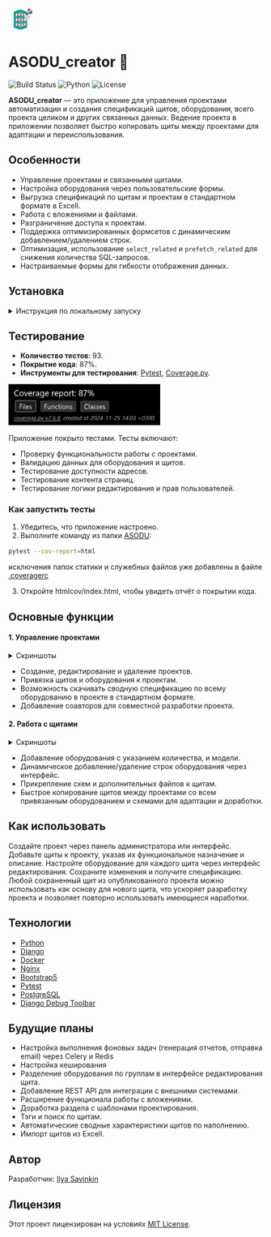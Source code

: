 <img src="screenshots/logo.png" alt="ASODU_creator Logo" width="50">

# ASODU_creator 🤖
![Build Status](https://github.com/botanikboy/ASODU_creator/actions/workflows/main.yml/badge.svg)
![Python](https://img.shields.io/badge/python-3.9+-blue)
![License](https://img.shields.io/badge/license-MIT-green)

**ASODU_creator** — это приложение для управления проектами автоматизации и создания спецификаций щитов, оборудования, всего проекта целиком и других связанных данных. Ведение проекта в приложении позволяет быстро копировать щиты между проектами для адаптации и переиспользования.

## Особенности

- Управление проектами и связанными щитами.
- Настройка оборудования через пользовательские формы.
- Выгрузка спецификаций по щитам и проектам в стандартном формате в Excell.
- Работа с вложениями и файлами.
- Разграничение доступа к проектам.
- Поддержка оптимизированных формсетов с динамическим добавлением/удалением строк.
- Оптимизация, использование `select_related` и `prefetch_related` для снижения количества SQL-запросов.
- Настраиваемые формы для гибкости отображения данных.

## Установка
<details>
<summary>Инструкция по локальному запуску</summary>

### 1. Клонирование репозитория

```bash
git clone https://github.com/botanikboy/ASODU_creator.git
cd ASODU_creator
```
### 2. Установка зависимостей
Убедитесь, что у вас установлен Python 3.9+ и виртуальное окружение. Для запуска базы данных также потребуется Docker.

```bash
python -m venv venv
source venv/bin/activate  # Для Linux/MacOS
venv\Scripts\activate     # Для Windows
pip install -r requirements.txt
```
### 3. Настройка базы данных
Создате `.env` файл, указав параметры подключения к вашей базе данных и режим работы сервера, (см. [`.env.example`](/infra-dev/.env.example) для примера). Разместите файл в папке `infra-dev`, а также рядом с файлом [`settings.py`](/ASODU/ASODU/settings.py) (для запуска dev сервера).

В репозитории в папке `infra-dev` лежит .yaml файл для запуска базы данных и nginx в контейнере.
Для ознакомления рекомендуется запустить только контейнер базы данных (имя контейнера - `db`) и воспользоваться development сервером django.
```bash
docker compose up db -d
```
Создайте базу данных и примените миграции:

```bash
python manage.py migrate
```
### 4. Запуск тестов
Запустите тесты для проверки функционирования проекта
```bash
cd ASODU
pytest
```
Дождитесь выполнения всех тестов.
### 5. Загрузка фикстур
Для ознакомления с функционалом приложения можно загрузить подготовленные данные в базу.
```bash
python manage.py loaddata fixtures.json
```
### 6. Запуск сервера разработки
```bash
python manage.py runserver
```
Приложение будет доступно по адресу [http://127.0.0.1:8000](http://127.0.0.1:8000).
</details>

## Тестирование

- **Количество тестов**: 93.
- **Покрытие кода**: 87%.
- **Инструменты для тестирования**: [Pytest](https://pytest.org), [Coverage.py](https://coverage.readthedocs.io/).

<img src="/screenshots/tests.png" alt="coverage" width="300">

Приложение покрыто тестами. Тесты включают:
- Проверку функциональности работы с проектами.
- Валидацию данных для оборудования и щитов.
- Тестирование доступности адресов.
- Тестирование контента страниц.
- Тестирование логики редактирования и прав пользователей.

### Как запустить тесты

1. Убедитесь, что приложение настроено.
2. Выполните команду из папки [ASODU](/ASODU/):

```bash
pytest --cov-report=html
```
исключения папок статики и служебных файлов уже добавлены в файле [.coveragerc](/ASODU/.coveragerc)

3. Откройте htmlcov/index.html, чтобы увидеть отчёт о покрытии кода.


## Основные функции
#### 1. Управление проектами
<details>
<summary>Скриншоты</summary>

**Главная страница**

  <img src="screenshots/my_projects.png" alt="Главная страница" width="500">

**Карточка проекта**

  <img src="screenshots/project_details.png" alt="Карточка проекта" width="500">

**Добавление соавтора к проекту**

  <img src="screenshots/coauthor.png" alt="Добавление соавтора к проекту" width="500">

</details>

- Создание, редактирование и удаление проектов.
- Привязка щитов и оборудования к проектам.
- Возможность скачивать сводную спецификацию по всему оборудованию в проекте в стандартном формате.
- Добавление соавторов для совместной разработки проекта.
#### 2. Работа с щитами
<details>
<summary>Скриншоты</summary>

**Карточка щита**

  <img src="screenshots/panel_details.png" alt="Карточка щита" width="500">

**Редактирование наполнения щита**

  <img src="screenshots/panel_edit.png" alt="Редактирование наполнения щита" width="500">

**Копирование всего щита**

  <img src="screenshots/panel_copy.png" alt="Копирование всего щита" width="500">

</details>


- Добавление оборудования с указанием количества, и модели.
- Динамическое добавление/удаление строк оборудования через интерфейс.
- Прикрепление схем и дополнительных файлов к щитам.
- Быстрое копирование щитов между проектами со всем привязанным оборудованием и схемами для адаптации и доработки.
## Как использовать
Создайте проект через панель администратора или интерфейс.
Добавьте щиты к проекту, указав их функциональное назначение и описание.
Настройте оборудование для каждого щита через интерфейс редактирования.
Сохраните изменения и получите спецификацию. Любой сохраненный щит из опубликованного проекта можно использовать как основу для нового щита, что ускоряет разработку проекта и позволяет повторно использовать имеющиеся наработки.
## Технологии
- [Python](https://www.python.org/)
- [Django](https://www.djangoproject.com/)
- [Docker](https://www.docker.com/)
- [Nginx](https://nginx.org/)
- [Bootstrap5](https://getbootstrap.com/docs/5.0/getting-started/introduction/)
- [Pytest](https://docs.pytest.org/en/stable/)
- [PostgreSQL](https://www.postgresql.org/)
- [Django Debug Toolbar](https://django-debug-toolbar.readthedocs.io/en/latest/)
## Будущие планы
- Настройка выполнения фоновых задач (генерация отчетов, отправка email) через Celery и Redis
- Настройка кеширования
- Разделение оборудования по группам в интерфейсе редактирования щита.
- Добавление REST API для интеграции с внешними системами.
- Расширение функционала работы с вложениями.
- Доработка раздела с шаблонами проектирования.
- Тэги и поиск по щитам.
- Автоматические сводные характеристики щитов по наполнению.
- Импорт щитов из Excell.
## Автор
Разработчик: [Ilya Savinkin](https://www.linkedin.com/in/ilya-savinkin-6002a711/)

## Лицензия
Этот проект лицензирован на условиях [MIT License](LICENSE).
